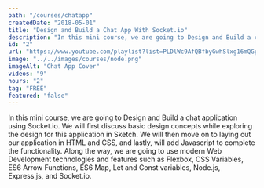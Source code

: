 ```yaml
---
path: "/courses/chatapp"
createdDate: "2018-05-01"
title: "Design and Build a Chat App With Socket.io"
description: "In this mini course, we are going to Design and Build a chat application using Socket.io. Along the way, we are going to use modern Web Development technologies and features such as Flexbox, CSS Variables, ES6 Arrow Functions, ES6 Map, Let and Const variables, Node.js, Express.js, and Socket.io."
id: "2"
url: "https://www.youtube.com/playlist?list=PLDlWc9AfQBfbyGwhSlxg16mQGpGnauCwq"
image: "../../images/courses/node.png"
imageAlt: "Chat App Cover"
videos: "9"
hours: "2"
tag: "FREE"
featured: "false"
---
```


In this mini course, we are going to Design and Build a chat application using Socket.io. We will first discuss basic design concepts while exploring the design for this application in Sketch. We will then move on to laying out our application in HTML and CSS, and lastly, will add Javascript to complete the functionality. Along the way, we are going to use modern Web Development technologies and features such as Flexbox, CSS Variables, ES6 Arrow Functions, ES6 Map, Let and Const variables, Node.js, Express.js, and Socket.io.
